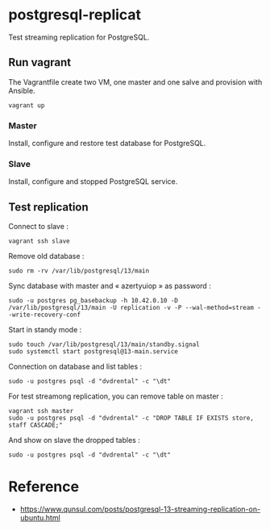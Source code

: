 # postgresql-replicat

Test streaming replication for PostgreSQL.

## Run vagrant

The Vagrantfile create two VM, one master and one salve and provision with Ansible.

```
vagrant up
```

### Master

Install, configure and restore test database for PostgreSQL.

### Slave

Install, configure and stopped PostgreSQL service.


## Test replication

Connect to slave :

```
vagrant ssh slave
```

Remove old database :

```
sudo rm -rv /var/lib/postgresql/13/main
```

Sync database with master and « azertyuiop » as password :

```
sudo -u postgres pg_basebackup -h 10.42.0.10 -D /var/lib/postgresql/13/main -U replication -v -P --wal-method=stream --write-recovery-conf
```

Start in standy mode :

```
sudo touch /var/lib/postgresql/13/main/standby.signal
sudo systemctl start postgresql@13-main.service
```

Connection on database and list tables :

```
sudo -u postgres psql -d "dvdrental" -c "\dt"
```

For test streamong replication, you can remove table on master :

```
vagrant ssh master
sudo -u postgres psql -d "dvdrental" -c "DROP TABLE IF EXISTS store, staff CASCADE;"
```

And show on slave the dropped tables :

```
sudo -u postgres psql -d "dvdrental" -c "\dt"
```

# Reference

* https://www.qunsul.com/posts/postgresql-13-streaming-replication-on-ubuntu.html
